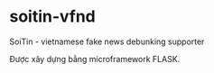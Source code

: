 # soitin-vfnd
SoiTin - vietnamese fake news debunking supporter

Được xây dựng bằng microframework FLASK. 